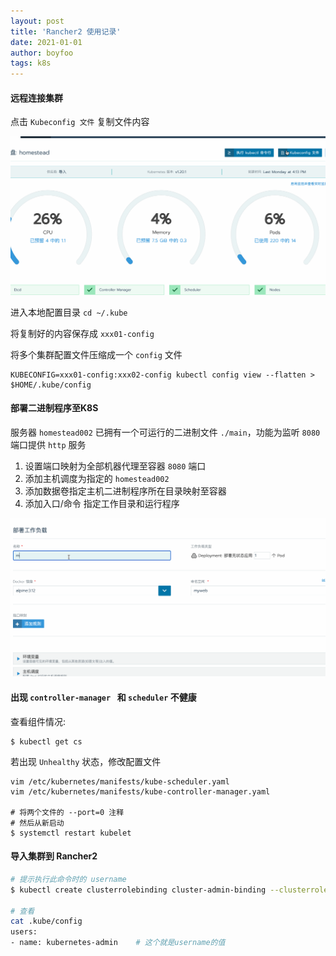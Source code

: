 ```yaml
---
layout: post
title: 'Rancher2 使用记录'
date: 2021-01-01
author: boyfoo
tags: k8s
---
```



#### 远程连接集群

点击 `Kubeconfig 文件` 复制文件内容

<img src="/assets/img/post/rancher2/002.gif">

进入本地配置目录 `cd ~/.kube`

将复制好的内容保存成 `xxx01-config`

将多个集群配置文件压缩成一个 `config` 文件

```
KUBECONFIG=xxx01-config:xxx02-config kubectl config view --flatten > $HOME/.kube/config
```

#### 部署二进制程序至K8S

服务器 `homestead002` 已拥有一个可运行的二进制文件 `./main`，功能为监听 `8080` 端口提供 `http` 服务

1. 设置端口映射为全部机器代理至容器 `8080` 端口
2. 添加主机调度为指定的 `homestead002`
3. 添加数据卷指定主机二进制程序所在目录映射至容器
4. 添加入口/命令 指定工作目录和运行程序 

<img src="/assets/img/post/rancher2/001.gif">


#### 出现 `controller-manager ` 和 `scheduler` 不健康

查看组件情况:

```apacheconfig
$ kubectl get cs
```

若出现 `Unhealthy` 状态，修改配置文件

```apacheconfig
vim /etc/kubernetes/manifests/kube-scheduler.yaml
vim /etc/kubernetes/manifests/kube-controller-manager.yaml

# 将两个文件的 --port=0 注释 
# 然后从新启动
$ systemctl restart kubelet
```

#### 导入集群到 Rancher2

```bash
# 提示执行此命令时的 username
$ kubectl create clusterrolebinding cluster-admin-binding --clusterrole cluster-admin --user [username]

# 查看
cat .kube/config
users:
- name: kubernetes-admin    # 这个就是username的值
```